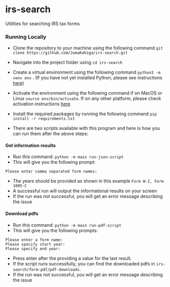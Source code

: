 # irs-search
Utilities for searching IRS tax forms

### Running Locally
- Clone the repository to your machine using the following command `git clone https://github.com/JumaKahiga/irs-search.git`

- Navigate into the project folder using `cd irs-search`

- Create a virtual environment using the following command `python3 -m venv env` . (If you have not yet installed Python, please see instructions [here](https://www.python.org/downloads/))

- Activate the environment using the following command if on MacOS or Linux `source env/bin/activate`. If on any other platform, please check activation instructions [here](https://www.python.org/downloads/)

- Install the required packages by running the following command `pip install -r requirements.txt`

- There are two scripts available with this program and here is how you can run them after the above steps:

#### Get information results
- Run this command: `python -m main run-json-script`
- This will give you the following prompt:
```
Please enter comma separated form names:
```
- The years should be provided as shown in this example `Form W-2, Form 1095-C`
- A successful run will output the informational results on your screen
- If the run was not successful, you will get an error message describing the issue

#### Download pdfs
- Run this command: `python -m main run-pdf-script`
- This will give you the following prompts:
```
Please enter a form name: 
Please specify start year: 
Please specify end year: 
```
- Press enter after the providing a value for the last result.
- If the script runs successfully, you can find the downloaded pdfs in `irs-search/form-pdf/pdf-downloads`.
- If the run was not successful, you will get an error message describing the issue

